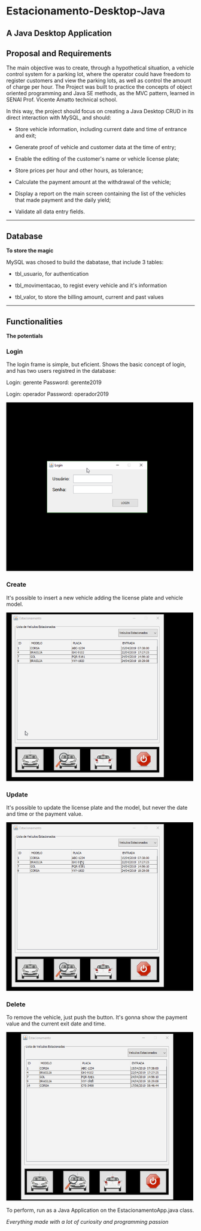 # Estacionamento-Desktop-Java
A Java Desktop Application
---

## Proposal and Requirements
The main objective was to create, through a hypothetical situation, a vehicle control system for a parking lot, where the operator could have freedom to register customers and view the parking lots, as well as control the amount of charge per hour. 
The Project was built to practice the concepts of object oriented programming and Java SE methods, as the MVC pattern, learned in SENAI Prof. Vicente Amatto technical school.

In this way, the project should focus on creating a Java Desktop CRUD in its direct interaction with MySQL, and should:

- Store vehicle information, including current date and time of entrance and exit;

- Generate proof of vehicle and customer data at the time of entry;

- Enable the editing of the customer's name or vehicle license plate;

- Store prices per hour and other hours, as tolerance;

- Calculate the payment amount at the withdrawal of the vehicle;

- Display a report on the main screen containing the list of the vehicles that made payment and the daily yield;

- Validate all data entry fields.
---

## Database
**To store the magic**

MySQL was chosed to build the dabatase, that include 3 tables:

- tbl_usuario, for authentication

- tbl_movimentacao, to regist every vehicle and it's information

- tbl_valor, to store the billing amount, current and past values
---

## Functionalities
**The potentials**

### Login

The login frame is simple, but eficient. Shows the basic concept of login, and has two users registred in the database:

Login: gerente
Password: gerente2019

Login: operador
Password: operador2019

<img src="./img/login.gif" width="500" height="450" alt="Login frame" title="Login frame"/>

### Create

It's possible to insert a new vehicle adding the license plate and vehicle model.

<img src="./img/adicao.gif" width="500" height="450" alt="Create frame" title="Create frame"/>

### Update

It's possible to update the license plate and the model, but never the date and time or the payment value.

<img src="./img/edicao.gif" width="500" height="450" alt="Create frame" title="Create frame"/>

### Delete

To remove the vehicle, just push the button. It's gonna show the payment value and the current exit date and time.

<img src="./img/exclusao.gif" width="500" height="450" alt="Create frame" title="Create frame"/>

To perform, run as a Java Application on the EstacionamentoApp.java class.

*Everything made with a lot of curiosity and programming passion*
